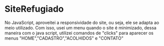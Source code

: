 # SiteRefugiado

No JavaScript, aproveitei a responsividade do site, ou seja, ele se adapta ao meio utilizado. Com isso, usei um menu quando o site é minimizado, dessa maneira com o java script, utilizei comandos de "clicks" para aparecer os menus "HOME","CADASTRO","ACOLHIDOS" e "CONTATO"

